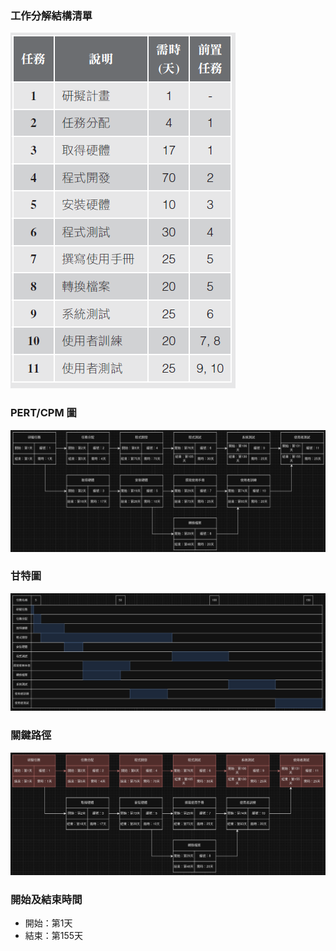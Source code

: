 ### 工作分解結構清單
![工作分解結構清單](work.png)

### PERT/CPM 圖
![PERT/CPM 圖](PERT(CPM).png)

### 甘特圖
![GANTT](Gantt.png)

### 關鍵路徑
![關鍵路徑](CPM.png)

### 開始及結束時間
- 開始：第1天
- 結束：第155天
